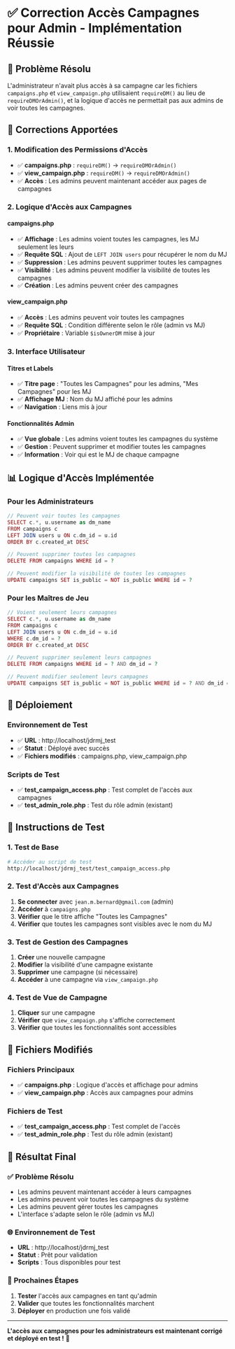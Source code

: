 # ✅ Correction Accès Campagnes pour Admin - Implémentation Réussie

## 🎯 Problème Résolu

L'administrateur n'avait plus accès à sa campagne car les fichiers `campaigns.php` et `view_campaign.php` utilisaient `requireDM()` au lieu de `requireDMOrAdmin()`, et la logique d'accès ne permettait pas aux admins de voir toutes les campagnes.

## 🔧 Corrections Apportées

### 1. **Modification des Permissions d'Accès**
- ✅ **campaigns.php** : `requireDM()` → `requireDMOrAdmin()`
- ✅ **view_campaign.php** : `requireDM()` → `requireDMOrAdmin()`
- ✅ **Accès** : Les admins peuvent maintenant accéder aux pages de campagnes

### 2. **Logique d'Accès aux Campagnes**

#### **campaigns.php**
- ✅ **Affichage** : Les admins voient toutes les campagnes, les MJ seulement les leurs
- ✅ **Requête SQL** : Ajout de `LEFT JOIN users` pour récupérer le nom du MJ
- ✅ **Suppression** : Les admins peuvent supprimer toutes les campagnes
- ✅ **Visibilité** : Les admins peuvent modifier la visibilité de toutes les campagnes
- ✅ **Création** : Les admins peuvent créer des campagnes

#### **view_campaign.php**
- ✅ **Accès** : Les admins peuvent voir toutes les campagnes
- ✅ **Requête SQL** : Condition différente selon le rôle (admin vs MJ)
- ✅ **Propriétaire** : Variable `$isOwnerDM` mise à jour

### 3. **Interface Utilisateur**

#### **Titres et Labels**
- ✅ **Titre page** : "Toutes les Campagnes" pour les admins, "Mes Campagnes" pour les MJ
- ✅ **Affichage MJ** : Nom du MJ affiché pour les admins
- ✅ **Navigation** : Liens mis à jour

#### **Fonctionnalités Admin**
- ✅ **Vue globale** : Les admins voient toutes les campagnes du système
- ✅ **Gestion** : Peuvent supprimer et modifier toutes les campagnes
- ✅ **Information** : Voir qui est le MJ de chaque campagne

## 📊 Logique d'Accès Implémentée

### **Pour les Administrateurs**
```php
// Peuvent voir toutes les campagnes
SELECT c.*, u.username as dm_name 
FROM campaigns c 
LEFT JOIN users u ON c.dm_id = u.id 
ORDER BY c.created_at DESC

// Peuvent supprimer toutes les campagnes
DELETE FROM campaigns WHERE id = ?

// Peuvent modifier la visibilité de toutes les campagnes
UPDATE campaigns SET is_public = NOT is_public WHERE id = ?
```

### **Pour les Maîtres de Jeu**
```php
// Voient seulement leurs campagnes
SELECT c.*, u.username as dm_name 
FROM campaigns c 
LEFT JOIN users u ON c.dm_id = u.id 
WHERE c.dm_id = ? 
ORDER BY c.created_at DESC

// Peuvent supprimer seulement leurs campagnes
DELETE FROM campaigns WHERE id = ? AND dm_id = ?

// Peuvent modifier seulement leurs campagnes
UPDATE campaigns SET is_public = NOT is_public WHERE id = ? AND dm_id = ?
```

## 🚀 Déploiement

### **Environnement de Test**
- ✅ **URL** : http://localhost/jdrmj_test
- ✅ **Statut** : Déployé avec succès
- ✅ **Fichiers modifiés** : campaigns.php, view_campaign.php

### **Scripts de Test**
- ✅ **test_campaign_access.php** : Test complet de l'accès aux campagnes
- ✅ **test_admin_role.php** : Test du rôle admin (existant)

## 🧪 Instructions de Test

### **1. Test de Base**
```bash
# Accéder au script de test
http://localhost/jdrmj_test/test_campaign_access.php
```

### **2. Test d'Accès aux Campagnes**
1. **Se connecter** avec `jean.m.bernard@gmail.com` (admin)
2. **Accéder** à `campaigns.php`
3. **Vérifier** que le titre affiche "Toutes les Campagnes"
4. **Vérifier** que toutes les campagnes sont visibles avec le nom du MJ

### **3. Test de Gestion des Campagnes**
1. **Créer** une nouvelle campagne
2. **Modifier** la visibilité d'une campagne existante
3. **Supprimer** une campagne (si nécessaire)
4. **Accéder** à une campagne via `view_campaign.php`

### **4. Test de Vue de Campagne**
1. **Cliquer** sur une campagne
2. **Vérifier** que `view_campaign.php` s'affiche correctement
3. **Vérifier** que toutes les fonctionnalités sont accessibles

## 📝 Fichiers Modifiés

### **Fichiers Principaux**
- ✅ **campaigns.php** : Logique d'accès et affichage pour admins
- ✅ **view_campaign.php** : Accès aux campagnes pour admins

### **Fichiers de Test**
- ✅ **test_campaign_access.php** : Test complet de l'accès
- ✅ **test_admin_role.php** : Test du rôle admin (existant)

## 🎉 Résultat Final

### ✅ **Problème Résolu**
- Les admins peuvent maintenant accéder à leurs campagnes
- Les admins peuvent voir toutes les campagnes du système
- Les admins peuvent gérer toutes les campagnes
- L'interface s'adapte selon le rôle (admin vs MJ)

### 🌐 **Environnement de Test**
- **URL** : http://localhost/jdrmj_test
- **Statut** : Prêt pour validation
- **Scripts** : Tous disponibles pour test

### 🔄 **Prochaines Étapes**
1. **Tester** l'accès aux campagnes en tant qu'admin
2. **Valider** que toutes les fonctionnalités marchent
3. **Déployer** en production une fois validé

---

**L'accès aux campagnes pour les administrateurs est maintenant corrigé et déployé en test !** 🎯
